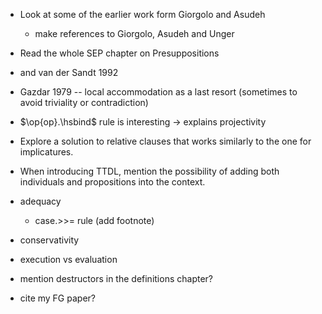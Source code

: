 * Look at some of the earlier work form Giorgolo and Asudeh
  * make references to Giorgolo, Asudeh and Unger
* Read the whole SEP chapter on Presuppositions
* and van der Sandt 1992
* Gazdar 1979 -- local accommodation as a last resort (sometimes to avoid
  triviality or contradiction)
* $\op{op}.\hsbind$ rule is interesting -> explains projectivity
* Explore a solution to relative clauses that works similarly to the one
  for implicatures.
* When introducing TTDL, mention the possibility of adding both individuals
  and propositions into the context.

* adequacy
  * case.>>= rule (add footnote)
* conservativity

* execution vs evaluation
* mention destructors in the definitions chapter?

* cite my FG paper?
